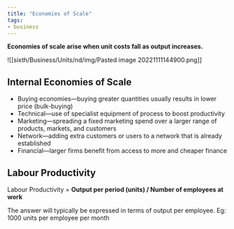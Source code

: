 ```yaml
---
title: "Economies of Scale"
tags:
- business
---
```


**Economies of scale arise when unit costs fall as output increases.**

![[sixth/Business/Units/nd/img/Pasted image 20221111144900.png]]

## Internal Economies of Scale

- Buying economies—buying greater quantities usually results in lower price (bulk-buying)
- Technical—use of specialist equipment of process to boost productivity
- Marketing—spreading a fixed marketing spend over a larger range of products, markets, and customers
- Network—adding extra customers or users to a network that is already established
- Financial—larger firms benefit from access to more and cheaper finance

## Labour Productivity

Labour Productivity = **Output per period (units) / Number of employees at work**

The answer will typically be expressed in terms of output per employee.
Eg: 1000 units per employee per month


‎‎